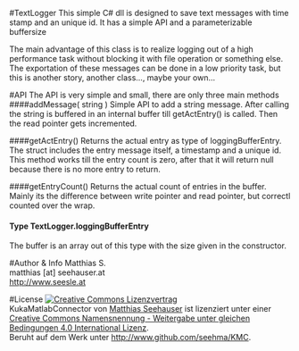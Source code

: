 #TextLogger
This simple C# dll is designed to save text messages with time stamp and an unique id.
It has a simple API and a parameterizable buffersize

The main advantage of this class is to realize logging out of a high performance task without blocking it with file operation or something else.
The exportation of these messages can be done in a low priority task, but this is another story, another class..., maybe your own...

#API
The API is very simple and small, there are only three main methods
####addMessage( string )
Simple API to add a string message. After calling the string is buffered in an internal buffer till getActEntry() is called.
Then the read pointer gets incremented.

####getActEntry()
Returns the actual entry as type of loggingBufferEntry. The struct includes the entry message itself, a timestamp and a unique id.
This method works till the entry count is zero, after that it will return null because there is no more entry to return.

####getEntryCount()
Returns the actual count of entries in the buffer. Mainly its the difference between write pointer and read pointer, but correctl counted over the wrap.

#### Type TextLogger.loggingBufferEntry
The buffer is an array out of this type with the size given in the constructor.

#Author & Info
Matthias S.<br/>
matthias [at] seehauser.at<br/>
http://www.seesle.at

#License
<a rel="license" href="http://creativecommons.org/licenses/by-sa/4.0/"><img alt="Creative Commons Lizenzvertrag" style="border-width:0" src="http://i.creativecommons.org/l/by-sa/4.0/88x31.png" /></a><br /><span xmlns:dct="http://purl.org/dc/terms/" href="http://purl.org/dc/dcmitype/Text" property="dct:title" rel="dct:type">KukaMatlabConnector</span> von <a xmlns:cc="http://creativecommons.org/ns#" href="http://www.github.com/seehma/KMC" property="cc:attributionName" rel="cc:attributionURL">Matthias Seehauser</a> ist lizenziert unter einer <a rel="license" href="http://creativecommons.org/licenses/by-sa/4.0/">Creative Commons Namensnennung - Weitergabe unter gleichen Bedingungen 4.0 International Lizenz</a>.<br />Beruht auf dem Werk unter <a xmlns:dct="http://purl.org/dc/terms/" href="http://www.github.com/seehma/KMC" rel="dct:source">http://www.github.com/seehma/KMC</a>.